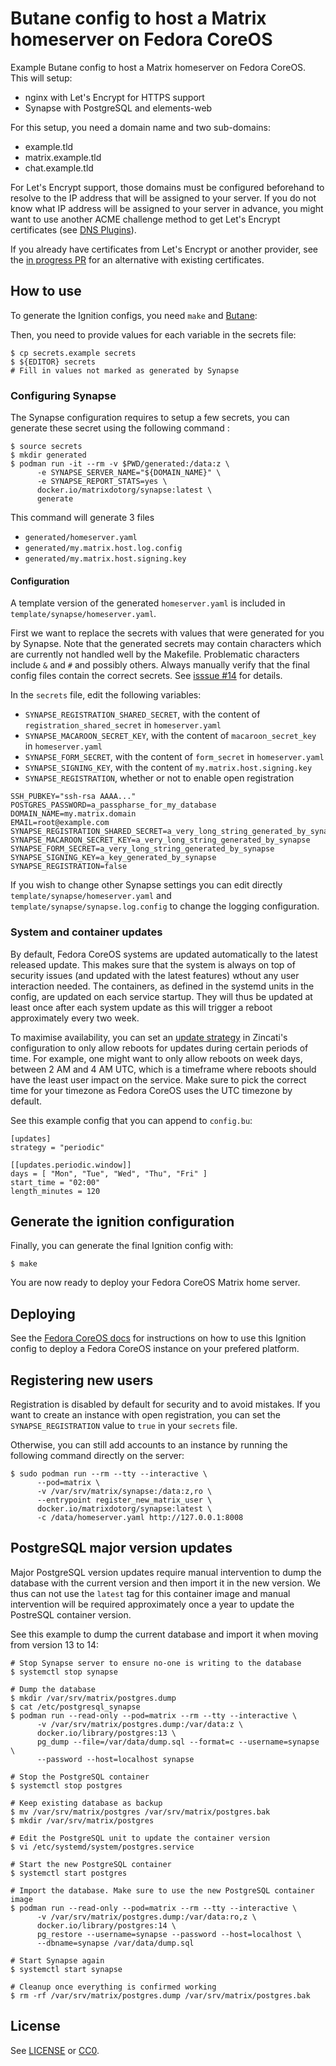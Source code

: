 # Butane config to host a Matrix homeserver on Fedora CoreOS

Example Butane config to host a Matrix homeserver on Fedora CoreOS. This will
setup:
  * nginx with Let's Encrypt for HTTPS support
  * Synapse with PostgreSQL and elements-web

For this setup, you need a domain name and two sub-domains:
  * example.tld
  * matrix.example.tld
  * chat.example.tld

For Let's Encrypt support, those domains must be configured beforehand to
resolve to the IP address that will be assigned to your server. If you do not
know what IP address will be assigned to your server in advance, you might want
to use another ACME challenge method to get Let's Encrypt certificates (see
[DNS Plugins][plugins]).

If you already have certificates from Let's Encrypt or another provider, see
the [in progress PR](https://github.com/travier/fedora-coreos-matrix/pull/10)
for an alternative with existing certificates.

## How to use

To generate the Ignition configs, you need `make` and [Butane][butane]:

Then, you need to provide values for each variable in the secrets file:

```
$ cp secrets.example secrets
$ ${EDITOR} secrets
# Fill in values not marked as generated by Synapse
```

### Configuring Synapse

The Synapse configuration requires to setup a few secrets, you can generate
these secret using the following command :

```
$ source secrets
$ mkdir generated
$ podman run -it --rm -v $PWD/generated:/data:z \
      -e SYNAPSE_SERVER_NAME="${DOMAIN_NAME}" \
      -e SYNAPSE_REPORT_STATS=yes \
      docker.io/matrixdotorg/synapse:latest \
      generate
```
This command will generate 3 files

- `generated/homeserver.yaml`
- `generated/my.matrix.host.log.config`
- `generated/my.matrix.host.signing.key`

#### Configuration

A template version of the generated `homeserver.yaml` is included in
`template/synapse/homeserver.yaml`.

First we want to replace the secrets with values that were generated for you by
Synapse.
Note that the generated secrets may contain characters which are currently not
handled well by the Makefile. Problematic characters include `&` and `#` and
possibly others. Always manually verify that the final config files contain
the correct secrets.
See [isssue #14](https://github.com/travier/fedora-coreos-matrix/issues/14)
for details.

In the `secrets` file, edit the following variables:

- `SYNAPSE_REGISTRATION_SHARED_SECRET`, with the content of
  `registration_shared_secret` in `homeserver.yaml`
- `SYNAPSE_MACAROON_SECRET_KEY`, with the content of `macaroon_secret_key` in
  `homeserver.yaml`
- `SYNAPSE_FORM_SECRET`, with the content of `form_secret` in `homeserver.yaml`
- `SYNAPSE_SIGNING_KEY`, with the content of `my.matrix.host.signing.key`
- `SYNAPSE_REGISTRATION`, whether or not to enable open registration

```
SSH_PUBKEY="ssh-rsa AAAA..."
POSTGRES_PASSWORD=a_passpharse_for_my_database
DOMAIN_NAME=my.matrix.domain
EMAIL=root@example.com
SYNAPSE_REGISTRATION_SHARED_SECRET=a_very_long_string_generated_by_synapse
SYNAPSE_MACAROON_SECRET_KEY=a_very_long_string_generated_by_synapse
SYNAPSE_FORM_SECRET=a_very_long_string_generated_by_synapse
SYNAPSE_SIGNING_KEY=a_key_generated_by_synapse
SYNAPSE_REGISTRATION=false
```

If you wish to change other Synapse settings you can edit directly
`template/synapse/homeserver.yaml` and `template/synapse/synapse.log.config` to
change the logging configuration.

### System and container updates

By default, Fedora CoreOS systems are updated automatically to the latest
released update. This makes sure that the system is always on top of security
issues (and updated with the latest features) wthout any user interaction
needed. The containers, as defined in the systemd units in the config, are
updated on each service startup. They will thus be updated at least once after
each system update as this will trigger a reboot approximately every two week.

To maximise availability, you can set an [update strategy][updates] in
Zincati's configuration to only allow reboots for updates during certain
periods of time.  For example, one might want to only allow reboots on week
days, between 2 AM and 4 AM UTC, which is a timeframe where reboots should have
the least user impact on the service. Make sure to pick the correct time for
your timezone as Fedora CoreOS uses the UTC timezone by default.

See this example config that you can append to `config.bu`:

```
[updates]
strategy = "periodic"

[[updates.periodic.window]]
days = [ "Mon", "Tue", "Wed", "Thu", "Fri" ]
start_time = "02:00"
length_minutes = 120
```

## Generate the ignition configuration

Finally, you can generate the final Ignition config with:

```
$ make
```

You are now ready to deploy your Fedora CoreOS Matrix home server.

## Deploying

See the [Fedora CoreOS docs][deploy] for instructions on how to use this
Ignition config to deploy a Fedora CoreOS instance on your prefered platform.

## Registering new users

Registration is disabled by default for security and to avoid mistakes. If you
want to create an instance with open registration, you can set the
`SYNAPSE_REGISTRATION` value to `true` in your `secrets` file.

Otherwise, you can still add accounts to an instance by running the following
command directly on the server:

```
$ sudo podman run --rm --tty --interactive \
      --pod=matrix \
      -v /var/srv/matrix/synapse:/data:z,ro \
      --entrypoint register_new_matrix_user \
      docker.io/matrixdotorg/synapse:latest \
      -c /data/homeserver.yaml http://127.0.0.1:8008
```

## PostgreSQL major version updates

Major PostgreSQL version updates require manual intervention to dump the
database with the current version and then import it in the new version. We
thus can not use the `latest` tag for this container image and manual
intervention will be required approximately once a year to update the PostreSQL
container version.

See this example to dump the current database and import it when moving from
version 13 to 14:

```
# Stop Synapse server to ensure no-one is writing to the database
$ systemctl stop synapse

# Dump the database
$ mkdir /var/srv/matrix/postgres.dump
$ cat /etc/postgresql_synapse
$ podman run --read-only --pod=matrix --rm --tty --interactive \
      -v /var/srv/matrix/postgres.dump:/var/data:z \
      docker.io/library/postgres:13 \
      pg_dump --file=/var/data/dump.sql --format=c --username=synapse \
      --password --host=localhost synapse

# Stop the PostgreSQL container
$ systemctl stop postgres

# Keep existing database as backup
$ mv /var/srv/matrix/postgres /var/srv/matrix/postgres.bak
$ mkdir /var/srv/matrix/postgres

# Edit the PostgreSQL unit to update the container version
$ vi /etc/systemd/system/postgres.service

# Start the new PostgreSQL container
$ systemctl start postgres

# Import the database. Make sure to use the new PostgreSQL container image
$ podman run --read-only --pod=matrix --rm --tty --interactive \
      -v /var/srv/matrix/postgres.dump:/var/data:ro,z \
      docker.io/library/postgres:14 \
      pg_restore --username=synapse --password --host=localhost \
      --dbname=synapse /var/data/dump.sql

# Start Synapse again
$ systemctl start synapse

# Cleanup once everything is confirmed working
$ rm -rf /var/srv/matrix/postgres.dump /var/srv/matrix/postgres.bak
```

[deploy]: https://docs.fedoraproject.org/en-US/fedora-coreos/getting-started/
[plugins]: https://certbot.eff.org/docs/using.html#dns-plugins
[updates]: https://coreos.github.io/zincati/usage/updates-strategy/#periodic-strategy
[butane]: https://coreos.github.io/butane/getting-started/#getting-butane

## License

See [LICENSE](LICENSE) or [CC0](https://creativecommons.org/public-domain/cc0/).
